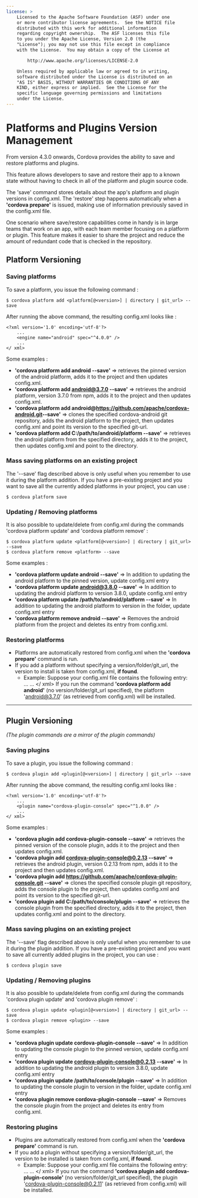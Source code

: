 ```yaml
---
license: >
    Licensed to the Apache Software Foundation (ASF) under one
    or more contributor license agreements.  See the NOTICE file
    distributed with this work for additional information
    regarding copyright ownership.  The ASF licenses this file
    to you under the Apache License, Version 2.0 (the
    "License"); you may not use this file except in compliance
    with the License.  You may obtain a copy of the License at

        http://www.apache.org/licenses/LICENSE-2.0

    Unless required by applicable law or agreed to in writing,
    software distributed under the License is distributed on an
    "AS IS" BASIS, WITHOUT WARRANTIES OR CONDITIONS OF ANY
    KIND, either express or implied.  See the License for the
    specific language governing permissions and limitations
    under the License.
---
```


# Platforms and Plugins Version Management
From version 4.3.0 onwards, Cordova provides the ability to save and restore platforms and plugins. 

This feature allows developers to save and restore their app to a known state without having to check in all of the platform and plugin source code.

The 'save' command stores details about the app's platform and plugin versions in config.xml.
The 'restore' step happens automatically when a **'cordova prepare'** is issued, making use of information previously saved in the config.xml file.

One scenario where save/restore capabilities come in handy is in large teams that work on an app, with each team member focusing on a platform or plugin. This feature makes it easier to share the project and reduce the amount of redundant code that is checked in the repository.


## Platform Versioning

### Saving platforms
To save a platform, you issue the following command :

    $ cordova platform add <platform[@<version>] | directory | git_url> --save

After running the above command, the resulting config.xml looks like :

    <?xml version='1.0' encoding='utf-8'?>
        ...
        <engine name="android" spec="^4.0.0" />
        ...
    </ xml>


Some examples :
  * **'cordova platform add android --save'** => retrieves the pinned version of the android platform, adds it to the project and then updates config.xml.
  * **'cordova platform add android@3.7.0 --save'** => retrieves the android platform, version 3.7.0 from npm, adds it to the project and then updates config.xml.
  * **'cordova platform add android@https://github.com/apache/cordova-android.git​ --save'** => clones the specified cordova-android git repository, adds the android platform to the project, then updates config.xml and point its version to the specified git-url.
  * **'cordova platform add C:/path/to/android/platform --save'** => retrieves the android platform from the specified directory, adds it to the project, then updates config.xml and point to the directory.

### Mass saving platforms on an existing project
The '--save' flag described above is only useful when you remember to use it during the platform addition.
If you have a pre-existing project and you want to save all the currently added platforms in your project, you can use :

    $ cordova platform save


### Updating / Removing platforms
It is also possible to update/delete from config.xml during the commands 'cordova platform update' and 'cordova platform remove' :

    $ cordova platform update <platform[@<version>] | directory | git_url> --save
    $ cordova platform remove <platform> --save
Some examples :
  * **'cordova platform update android --save'** => In addition to updating the android platform to the pinned version, update config.xml entry
  * **'cordova platform update android@3.8.0 --save'** => In addition to updating the android platform to version 3.8.0, update config.xml entry
  * **'cordova platform update /path/to/android/platform --save'** => In addition to updating the android platform to version in the folder, update config.xml entry
  * **'cordova platform remove android --save'** => Removes the android platform from the project and deletes its entry from config.xml.


### Restoring platforms
  * Platforms are automatically restored from config.xml when the **'cordova prepare'** command is run.
  * If you add a platform without specifying a version/folder/git_url, the version to install is taken from config.xml, **if found**.
    * Example:
      Suppose your config.xml file contains the following entry:
          <?xml version='1.0' encoding='utf-8'?>
              ...
              <engine name="android" spec="3.7.0" />
              ...
          </ xml>
      If you run the command **'cordova platform add android'** (no version/folder/git_url specified), the platform 'android@3.7.0' (as retrieved from config.xml) will be installed.



---

## Plugin Versioning
_(The plugin commands are a mirror of the plugin commands)_

### Saving plugins
To save a plugin, you issue the following command :

    $ cordova plugin add <plugin[@<version>] | directory | git_url> --save

After running the above command, the resulting config.xml looks like :

    <?xml version='1.0' encoding='utf-8'?>
        ...
        <plugin name="cordova-plugin-console" spec="^1.0.0" />
        ...
    </ xml>


Some examples :
  * **'cordova plugin add cordova-plugin-console --save'** => retrieves the pinned version of the console plugin, adds it to the project and then updates config.xml.
  * **'cordova plugin add cordova-plugin-console@0.2.13 --save'** => retrieves the android plugin, version 0.2.13 from npm, adds it to the project and then updates config.xml.
  * **'cordova plugin add https://github.com/apache/cordova-plugin-console.git --save'** => clones the specified console plugin git repository, adds the console plugin to the project, then updates config.xml and point its version to the specified git-url.
  * **'cordova plugin add C:/path/to/console/plugin --save'** => retrieves the console plugin from the specified directory, adds it to the project, then updates config.xml and point to the directory.

### Mass saving plugins on an existing project
The '--save' flag described above is only useful when you remember to use it during the plugin addition.
If you have a pre-existing project and you want to save all currently added plugins in the project, you can use :

    $ cordova plugin save


### Updating / Removing plugins
It is also possible to update/delete from config.xml during the commands 'cordova plugin update' and 'cordova plugin remove' :

    $ cordova plugin update <plugin[@<version>] | directory | git_url> --save
    $ cordova plugin remove <plugin> --save
Some examples :
  * **'cordova plugin update cordova-plugin-console --save'** => In addition to updating the console plugin to the pinned version, update config.xml entry
  * **'cordova plugin update cordova-plugin-console@0.2.13 --save'** => In addition to updating the android plugin to version 3.8.0, update config.xml entry
  * **'cordova plugin update /path/to/console/plugin --save'** => In addition to updating the console plugin to version in the folder, update config.xml entry
  * **'cordova plugin remove cordova-plugin-console --save'** => Removes the console plugin from the project and deletes its entry from config.xml.


### Restoring plugins
  * Plugins are automatically restored from config.xml when the **'cordova prepare'** command is run.
  * If you add a plugin without specifying a version/folder/git_url, the version to be installed is taken from config.xml, **if found**.
    * Example:
      Suppose your config.xml file contains the following entry:
          <?xml version='1.0' encoding='utf-8'?>
              ...
              <plugin name="cordova-plugin-console" spec="0.2.11" />
              ...
          </ xml>
      If you run the command **'cordova plugin add cordova-plugin-console'** (no version/folder/git_url specified), the plugin 'cordova-plugin-console@0.2.11' (as retrieved from config.xml) will be installed.
